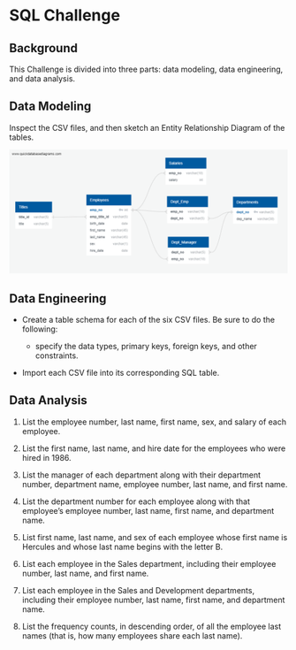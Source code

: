 # SQL Challenge


## Background

This Challenge is divided into three parts: data modeling, data engineering, and data analysis.


## Data Modeling
Inspect the CSV files, and then sketch an Entity Relationship Diagram of the tables. 

![Model](employee_sql/ERD.png)

## Data Engineering

- Create a table schema for each of the six CSV files. Be sure to do the following:

  - specify the data types, primary keys, foreign keys, and other constraints.

- Import each CSV file into its corresponding SQL table.

## Data Analysis
1.  List the employee number, last name, first name, sex, and salary of each employee.

2. List the first name, last name, and hire date for the employees who were hired in 1986.

3. List the manager of each department along with their department number, department name, employee number, last name, and first name.

4. List the department number for each employee along with that employee’s employee number, last name, first name, and department name.

5. List first name, last name, and sex of each employee whose first name is Hercules and whose last name begins with the letter B.

6. List each employee in the Sales department, including their employee number, last name, and first name.

7. List each employee in the Sales and Development departments, including their employee number, last name, first name, and department name.

8. List the frequency counts, in descending order, of all the employee last names (that is, how many employees share each last name).

